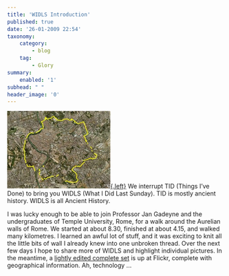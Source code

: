 ```yaml
---
title: 'WIDLS Introduction'
published: true
date: '26-01-2009 22:54'
taxonomy:
    category:
        - blog
    tag:
        - Glory
summary:
    enabled: '1'
subhead: " "
header_image: '0'
---
```


[![Map of a walk around the Aurelian walls of Rome](wall-walk-ge.jpg){.left}](http://flickr.com/photos/jcherfas/sets/72157613020701378/) We interrupt TID (Things I’ve Done) to bring you WIDLS (What I Did Last Sunday). TID is mostly ancient history. WIDLS is all Ancient History.

I was lucky enough to be able to join Professor Jan Gadeyne and the undergraduates of Temple University, Rome, for a walk around the Aurelian walls of Rome. We started at about 8.30, finished at about 4.15, and walked many kilometres. I learned an awful lot of stuff, and it was exciting to knit all the little bits of wall I already knew into one unbroken thread. Over the next few days I hope to share more of WIDLS and highlight individual pictures. In the meantime, a [lightly edited complete set](https://flickr.com/photos/jcherfas/sets/72157613020701378/with/3229773558/) is up at Flickr, complete with geographical information. Ah, technology ...
